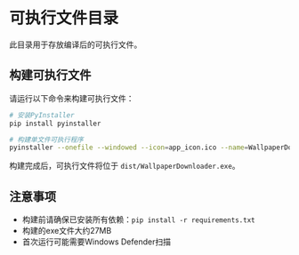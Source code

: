 # 可执行文件目录

此目录用于存放编译后的可执行文件。

## 构建可执行文件

请运行以下命令来构建可执行文件：

```bash
# 安装PyInstaller
pip install pyinstaller

# 构建单文件可执行程序
pyinstaller --onefile --windowed --icon=app_icon.ico --name=WallpaperDownloader main.py
```

构建完成后，可执行文件将位于 `dist/WallpaperDownloader.exe`。

## 注意事项

- 构建前请确保已安装所有依赖：`pip install -r requirements.txt`
- 构建的exe文件大约27MB
- 首次运行可能需要Windows Defender扫描